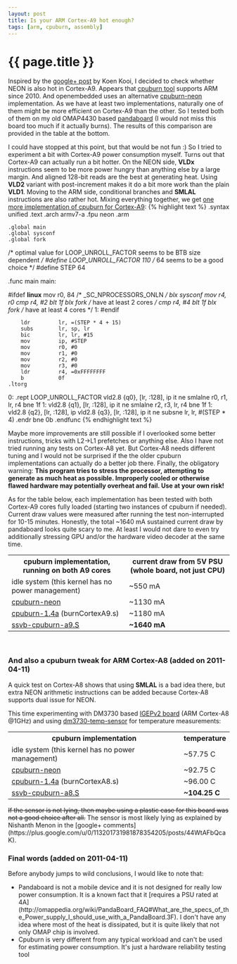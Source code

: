 ```yaml
---
layout: post
title: Is your ARM Cortex-A9 hot enough?
tags: [arm, cpuburn, assembly]
---
```


{{ page.title }}
================

Inspired by the [google+ post](https://plus.google.com/u/0/100242854243155306943/posts/QCpWUZEkF9i) by Koen Kooi, I decided to check whether NEON is also hot in Cortex-A9.
Appears that [cpuburn tool](http://packages.debian.org/sid/cpuburn) supports ARM since 2010. And openembedded uses an alternative
[cpuburn-neon](http://cgit.openembedded.org/openembedded/commit/?id=7bc322831d1ed3487d36dee4687b7fa3b5cc81e4) implementation.
As we have at least two implementations, naturally one of them might be more efficient on Cortex-A9 than the other.
So I tested both of them on my old OMAP4430 based [pandaboard](http://pandaboard.org/)  (I would not miss this board too much
if it actually burns). The results of this comparison are provided in the table at the bottom.

I could have stopped at this point, but that would be not fun :) So I tried to experiment a bit with Cortex-A9 power consumption myself. Turns out
that Cortex-A9 can actually run a bit hotter. On the NEON side, <b>VLDx</b> instructions seem to be more power hungry than anything else
by a large margin. And aligned 128-bit reads are the best at generating heat. Using <b>VLD2</b> variant with
post-increment makes it do a bit more work than the plain <b>VLD1</b>. Moving to the ARM side, conditional branches and <b>SMLAL</b>
instructions are also rather hot. Mixing everything together, we get [one more implementation of cpuburn for Cortex-A9](http://github.com/downloads/ssvb/ssvb.github.com/ssvb-cpuburn-a9.S):
{% highlight text %}
    .syntax unified
    .text
    .arch armv7-a
    .fpu neon
    .arm

    .global main
    .global sysconf
    .global fork

/* optimal value for LOOP_UNROLL_FACTOR seems to be BTB size dependent */
#define LOOP_UNROLL_FACTOR   110
/* 64 seems to be a good choice */
#define STEP                 64

.func main
main:

#ifdef __linux__
        mov         r0, 84 /* _SC_NPROCESSORS_ONLN */
        blx         sysconf
        mov         r4, r0
        cmp         r4, #2
        blt         1f
        blx         fork /* have at least 2 cores */
        cmp         r4, #4
        blt         1f
        blx         fork /* have at least 4 cores */
1:
#endif

        ldr         lr, =(STEP * 4 + 15)
        subs        lr, sp, lr
        bic         lr, lr, #15
        mov         ip, #STEP
        mov         r0, #0
        mov         r1, #0
        mov         r2, #0
        mov         r3, #0
        ldr         r4, =0xFFFFFFFF
        b           0f
    .ltorg
0:
    .rept LOOP_UNROLL_FACTOR
        vld2.8      {q0}, [lr, :128], ip
        it          ne
        smlalne     r0, r1, lr, r4
        bne         1f
1:
        vld2.8      {q1}, [lr, :128], ip
        it          ne
        smlalne     r2, r3, lr, r4
        bne         1f
1:
        vld2.8      {q2}, [lr, :128], ip
        vld2.8      {q3}, [lr, :128], ip
        it          ne
        subsne      lr, lr, #(STEP * 4)
    .endr
        bne         0b
.endfunc
{% endhighlight text %}

Maybe more improvements are still possible if I overlooked some better instructions, tricks with L2->L1 prefetches or anything else.
Also I have not tried running any tests on Cortex-A8 yet. But Cortex-A8 needs different tuning and I would not be
surprised if the the older cpuburn implementations can actually do a better job there. Finally,
the obligatory warning: <b>This program tries to stress the processor, attempting to generate
as much heat as possible. Improperly cooled or otherwise flawed hardware may potentially overheat and fail. Use at your own risk!</b>

As for the table below, each implementation has been tested with both Cortex-A9 cores fully loaded (starting two instances of
cpuburn if needed). Current draw values were measured after running the test non-interrupted for 10-15 minutes.
Honestly, the total ~1640 mA sustained current draw by pandaboard looks quite scary to me. At least I would
not dare to even try additionally stressing GPU and/or the hardware video decoder at the same time. 
<table>
<th>cpuburn implementation, running on both A9 cores
<th>current draw from 5V PSU (whole board, not just CPU)
<tr><td>idle system (this kernel has no power management)
<td>~550 mA
<tr><td><a href="http://hardwarebug.org/files/burn.S">cpuburn-neon</a>
<td>~1130 mA
<tr><td><a href="http://packages.debian.org/sid/cpuburn">cpuburn-1.4a</a> (burnCortexA9.s)
<td>~1180 mA
<tr><td><a href="http://github.com/downloads/ssvb/ssvb.github.com/ssvb-cpuburn-a9.S">ssvb-cpuburn-a9.S</a>
<td><b>~1640 mA</b>
</table>
<br>

### And also a cpuburn tweak for ARM Cortex-A8 (added on 2011-04-11)

A quick test on Cortex-A8 shows that using <b>SMLAL</b> is a bad idea there, but extra NEON arithmetic instructions
can be added because Cortex-A8 supports dual issue for NEON.

This time experimenting with DM3730 based [IGEPv2 board](http://igep.es/index.php?option=com_content&view=article&id=46&Itemid=55)
(ARM Cortex-A8 @1GHz) and using [dm3730-temp-sensor](https://github.com/mrj10/dm3730-temp-sensor) for temperature measurements:
<table>
<th>cpuburn implementation
<th>temperature
<tr><td>idle system (this kernel has no power management)
<td>~57.75 C
<tr><td><a href="http://hardwarebug.org/files/burn.S">cpuburn-neon</a>
<td>~92.75 C
<tr><td><a href="http://packages.debian.org/sid/cpuburn">cpuburn-1.4a</a> (burnCortexA8.s)
<td>~96.00 C
<tr><td><a href="http://github.com/downloads/ssvb/ssvb.github.com/ssvb-cpuburn-a8.S">ssvb-cpuburn-a8.S</a>
<td><b>~104.25 C</b>
</table>
<strike>If the sensor is not lying, then maybe using a plastic case for this board was not a good choice after all.</strike> The sensor is most likely lying as explained by Nishanth Menon in the [google+ comments](https://plus.google.com/u/0/113201731981878354205/posts/44WtAFbQcaK).

### Final words (added on 2011-04-11)

Before anybody jumps to wild conclusions, I would like to note that:<ul>
<li>Pandaboard is not a mobile device and it is not designed for really low power consumption. It is a known fact that it [requires a PSU rated at 4A](http://omappedia.org/wiki/PandaBoard_FAQ#What_are_the_specs_of_the_Power_supply_I_should_use_with_a_PandaBoard.3F). I don't have any idea where most of the heat is dissipated, but it is quite likely that not only OMAP chip is involved.</li>
<li>Cpuburn is very different from any typical workload and can't be used for estimating power consumption. It's just a hardware reliability testing tool</li>
</ul>
<br>
